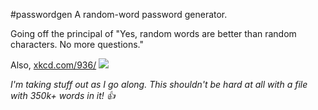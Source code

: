 #passwordgen
A random-word password generator.

Going off the principal of "Yes, random words are better than random
characters. No more questions."

Also, [xkcd.com/936/](xkcd.com/936/)
![](https://imgs.xkcd.com/comics/password_strength.png)

_I'm taking stuff out as I go along. This shouldn't be hard at all
with a file with 350k+ words in it! :thumbsup:_
